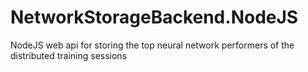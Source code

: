 # NetworkStorageBackend.NodeJS
NodeJS web api for storing the top neural network performers of the distributed training sessions
